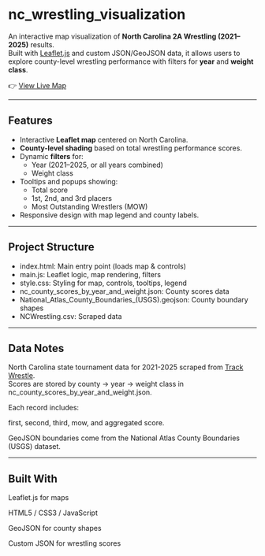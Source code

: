 # nc_wrestling_visualization

An interactive map visualization of **North Carolina 2A Wrestling (2021–2025)** results.<br/>
Built with [Leaflet.js](https://leafletjs.com/) and custom JSON/GeoJSON data, it allows users to explore county-level wrestling performance with filters for **year** and **weight class**.

👉 [View Live Map](https://bryceclement1.github.io/nc_wrestling_visualization/)

---

## Features
- Interactive **Leaflet map** centered on North Carolina.
- **County-level shading** based on total wrestling performance scores.
- Dynamic **filters** for:
  - Year (2021–2025, or all years combined)
  - Weight class
- Tooltips and popups showing:
  - Total score
  - 1st, 2nd, and 3rd placers
  - Most Outstanding Wrestlers (MOW)
- Responsive design with map legend and county labels.

---

## Project Structure
- index.html: Main entry point (loads map & controls)
- main.js: Leaflet logic, map rendering, filters
- style.css: Styling for map, controls, tooltips, legend
- nc_county_scores_by_year_and_weight.json: County scores data
- National_Atlas_County_Boundaries_(USGS).geojson: County boundary shapes
- NCWrestling.csv: Scraped data

---

## Data Notes
North Carolina state tournament data for 2021-2025 scraped from [Track Wrestle](https://www.trackwrestling.com/TWHome.jsp?loadBalanced=true).  
Scores are stored by county → year → weight class in nc_county_scores_by_year_and_weight.json.

Each record includes:

first, second, third, mow, and aggregated score.

GeoJSON boundaries come from the National Atlas County Boundaries (USGS) dataset.

---

## Built With
Leaflet.js for maps

HTML5 / CSS3 / JavaScript

GeoJSON for county shapes

Custom JSON for wrestling scores
